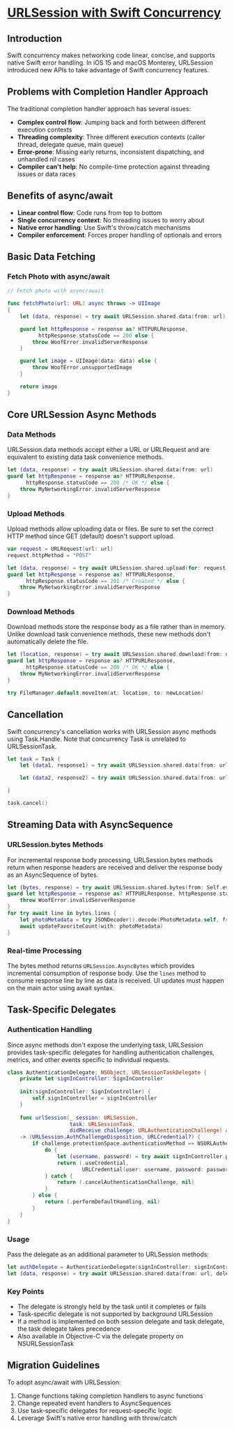 # <a href="https://developer.apple.com/videos/play/wwdc2021/10095/">URLSession with Swift Concurrency</a>

## Introduction

Swift concurrency makes networking code linear, concise, and supports native Swift error handling. In iOS 15 and macOS Monterey, URLSession introduced new APIs to take advantage of Swift concurrency features.

## Problems with Completion Handler Approach

The traditional completion handler approach has several issues:

- **Complex control flow**: Jumping back and forth between different execution contexts
- **Threading complexity**: Three different execution contexts (caller thread, delegate queue, main queue)
- **Error-prone**: Missing early returns, inconsistent dispatching, and unhandled nil cases
- **Compiler can't help**: No compile-time protection against threading issues or data races

## Benefits of async/await

- **Linear control flow**: Code runs from top to bottom
- **Single concurrency context**: No threading issues to worry about
- **Native error handling**: Use Swift's throw/catch mechanisms
- **Compiler enforcement**: Forces proper handling of optionals and errors

## Basic Data Fetching

### Fetch Photo with async/await

```swift
// Fetch photo with async/await

func fetchPhoto(url: URL) async throws -> UIImage
{
    let (data, response) = try await URLSession.shared.data(from: url)

    guard let httpResponse = response as? HTTPURLResponse,
          httpResponse.statusCode == 200 else {
        throw WoofError.invalidServerResponse
    }

    guard let image = UIImage(data: data) else {
        throw WoofError.unsupportedImage
    }

    return image
}
```

## Core URLSession Async Methods

### Data Methods

URLSession.data methods accept either a URL or URLRequest and are equivalent to existing data task convenience methods.

```swift
let (data, response) = try await URLSession.shared.data(from: url)
guard let httpResponse = response as? HTTPURLResponse,
      httpResponse.statusCode == 200 /* OK */ else {
    throw MyNetworkingError.invalidServerResponse
}
```

### Upload Methods

Upload methods allow uploading data or files. Be sure to set the correct HTTP method since GET (default) doesn't support upload.

```swift
var request = URLRequest(url: url)
request.httpMethod = "POST"

let (data, response) = try await URLSession.shared.upload(for: request, fromFile: fileURL)
guard let httpResponse = response as? HTTPURLResponse,
      httpResponse.statusCode == 201 /* Created */ else {
    throw MyNetworkingError.invalidServerResponse
}
```

### Download Methods

Download methods store the response body as a file rather than in memory. Unlike download task convenience methods, these new methods don't automatically delete the file.

```swift
let (location, response) = try await URLSession.shared.download(from: url)
guard let httpResponse = response as? HTTPURLResponse,
      httpResponse.statusCode == 200 /* OK */ else {
    throw MyNetworkingError.invalidServerResponse
}

try FileManager.default.moveItem(at: location, to: newLocation)
```

## Cancellation

Swift concurrency's cancellation works with URLSession async methods using Task.Handle. Note that concurrency Task is unrelated to URLSessionTask.

```swift
let task = Task {
    let (data1, response1) = try await URLSession.shared.data(from: url1)

    let (data2, response2) = try await URLSession.shared.data(from: url2)

}

task.cancel()
```

## Streaming Data with AsyncSequence

### URLSession.bytes Methods

For incremental response body processing, URLSession.bytes methods return when response headers are received and deliver the response body as an AsyncSequence of bytes.

```swift
let (bytes, response) = try await URLSession.shared.bytes(from: Self.eventStreamURL)
guard let httpResponse = response as? HTTPURLResponse, httpResponse.statusCode == 200 else {
    throw WoofError.invalidServerResponse
}
for try await line in bytes.lines {
    let photoMetadata = try JSONDecoder().decode(PhotoMetadata.self, from: Data(line.utf8))
    await updateFavoriteCount(with: photoMetadata)
}
```

### Real-time Processing

The bytes method returns `URLSession.AsyncBytes` which provides incremental consumption of response body. Use the `lines` method to consume response line by line as data is received. UI updates must happen on the main actor using await syntax.

## Task-Specific Delegates

### Authentication Handling

Since async methods don't expose the underlying task, URLSession provides task-specific delegates for handling authentication challenges, metrics, and other events specific to individual requests.

```swift
class AuthenticationDelegate: NSObject, URLSessionTaskDelegate {
    private let signInController: SignInController
    
    init(signInController: SignInController) {
        self.signInController = signInController
    }
    
    func urlSession(_ session: URLSession,
                    task: URLSessionTask,
                    didReceive challenge: URLAuthenticationChallenge) async
    -> (URLSession.AuthChallengeDisposition, URLCredential?) {
        if challenge.protectionSpace.authenticationMethod == NSURLAuthenticationMethodHTTPBasic {
            do {
                let (username, password) = try await signInController.promptForCredential()
                return (.useCredential,
                        URLCredential(user: username, password: password, persistence: .forSession))
            } catch {
                return (.cancelAuthenticationChallenge, nil)
            }
        } else {
            return (.performDefaultHandling, nil)
        }
    }
}
```

### Usage

Pass the delegate as an additional parameter to URLSession methods:

```swift
let authDelegate = AuthenticationDelegate(signInController: signInController)
let (data, response) = try await URLSession.shared.data(from: url, delegate: authDelegate)
```

### Key Points

- The delegate is strongly held by the task until it completes or fails
- Task-specific delegate is not supported by background URLSession  
- If a method is implemented on both session delegate and task delegate, the task delegate takes precedence
- Also available in Objective-C via the delegate property on NSURLSessionTask

## Migration Guidelines

To adopt async/await with URLSession:

1. Change functions taking completion handlers to async functions
2. Change repeated event handlers to AsyncSequences
3. Use task-specific delegates for request-specific logic
4. Leverage Swift's native error handling with throw/catch
